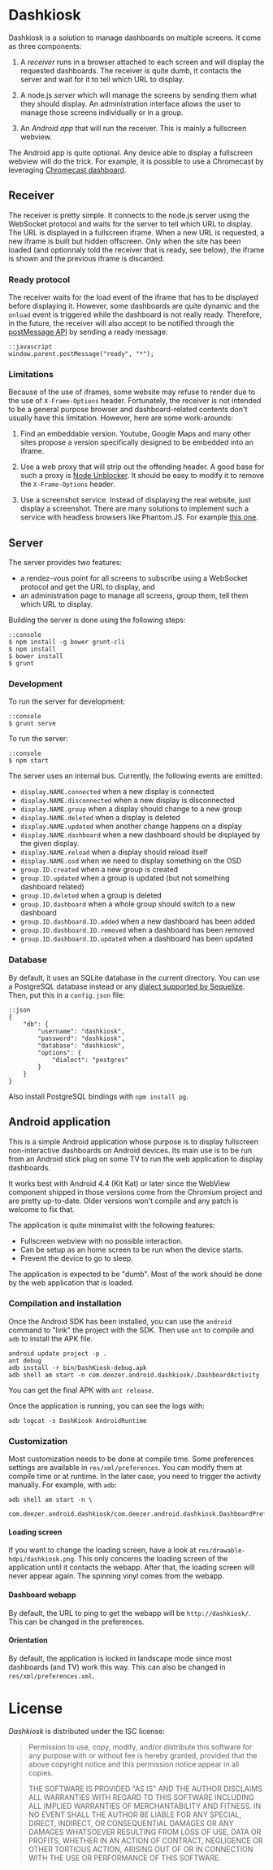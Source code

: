 # Dashkiosk

Dashkiosk is a solution to manage dashboards on multiple screens. It
come as three components:

 1. A _receiver_ runs in a browser attached to each screen and will
    display the requested dashboards. The receiver is quite dumb, it
    contacts the server and wait for it to tell which URL to display.

 2. A node.js _server_ which will manage the screens by sending them
    what they should display. An administration interface allows the
    user to manage those screens individually or in a group.
    
 3. An _Android app_ that will run the receiver. This is mainly a
    fullscreen webview.

The Android app is quite optional. Any device able to display a
fullscreen webview will do the trick. For example, it is possible to
use a Chromecast by leveraging [Chromecast dashboard][].

[Chromecast dashboard]: http://boombatower.github.io/chromecast-dashboard/sender/

## Receiver

The receiver is pretty simple. It connects to the node.js server using
the WebSocket protocol and waits for the server to tell which URL to
display. The URL is displayed in a fullscreen iframe. When a new URL
is requested, a new iframe is built but hidden offscreen. Only when
the site has been loaded (and optionnaly told the receiver that is
ready, see below), the iframe is shown and the previous iframe is
discarded.

### Ready protocol

The receiver waits for the load event of the iframe that has to be
displayed before displaying it. However, some dashboards are quite
dynamic and the `onload` event is triggered while the dashboard is not
really ready. Therefore, in the future, the receiver will also accept
to be notified through the [postMessage API][] by sending a ready
message:

    ::javascript
    window.parent.postMessage("ready", "*");

[postMessage API]: https://developer.mozilla.org/en-US/docs/Web/API/Window.postMessage

### Limitations

Because of the use of iframes, some website may refuse to render due
to the use of `X-Frame-Options` header. Fortunately, the receiver is
not intended to be a general purpose browser and dashboard-related
contents don't usually have this limitation. However, here are some
work-arounds:

 1. Find an embeddable version. Youtube, Google Maps and many other
    sites propose a version specifically designed to be embedded into
    an iframe.

 2. Use a web proxy that will strip out the offending header. A good
    base for such a proxy is [Node Unblocker][]. It should be easy to
    modify it to remove the `X-Frame-Options` header.

 3. Use a screenshot service. Instead of displaying the real website,
    just display a screenshot. There are many solutions to implement
    such a service with headless browsers like Phantom.JS. For example
    [this one][2].

[Node Unblocker]: http://nodeunblocker.com/proxy
[2]: https://github.com/fzaninotto/screenshot-as-a-service

## Server

The server provides two features:

 - a rendez-vous point for all screens to subscribe using a WebSocket
   protocol and get the URL to display, and
 - an administration page to manage all screens, group them, tell them
   which URL to display.

Building the server is done using the following steps:

    ::console
    $ npm install -g bower grunt-cli
    $ npm install
    $ bower install
    $ grunt

### Development

To run the server for development:

    ::console
    $ grunt serve
    
To run the server:

    ::console
    $ npm start

The server uses an internal bus. Currently, the following events are
emitted:

 - `display.NAME.connected` when a new display is connected
 - `display.NAME.disconnected` when a new display is disconnected
 - `display.NAME.group` when a display should change to a new group
 - `display.NAME.deleted` when a display is deleted
 - `display.NAME.updated` when another change happens on a display
 - `display.NAME.dashboard` when a new dashboard should be displayed
   by the given display.
 - `display.NAME.reload` when a display should reload itself
 - `display.NAME.osd` when we need to display something on the OSD
 - `group.ID.created` when a new group is created
 - `group.ID.updated` when a group is updated (but not something dashboard related)
 - `group.ID.deleted` when a group is deleted
 - `group.ID.dashboard` when a whole group should switch to a new dashboard
 - `group.ID.dashboard.ID.added` when a new dashboard has been added
 - `group.ID.dashboard.ID.removed` when a dashboard has been removed
 - `group.ID.dashboard.ID.updated` when a dashboard has been updated

### Database

By default, it uses an SQLite database in the current directory. You
can use a PostgreSQL database instead or any
[dialect supported by Sequelize][]. Then, put this in a `config.json`
file:

    ::json
    {
        "db": {
            "username": "dashkiosk",
            "password": "dashkiosk",
            "database": "dashkiosk",
            "options": {
                "dialect": "postgres"
            }
        }
    }

Also install PostgreSQL bindings with `npm install pg`.

[dialect supported by Sequelize]: http://sequelizejs.com/docs/latest/usage#dialects

## Android application

This is a simple Android application whose purpose is to display
fullscreen non-interactive dashboards on Android devices. Its main use
is to be run from an Android stick plug on some TV to run the web
application to display dashboards.

It works best with Android 4.4 (Kit Kat) or later since the WebView
component shipped in those versions come from the Chromium project and
are pretty up-to-date. Older versions won't compile and any patch is
welcome to fix that.

The application is quite minimalist with the following features:

 - Fullscreen webview with no possible interaction.
 - Can be setup as an home screen to be run when the device starts.
 - Prevent the device to go to sleep.

The application is expected to be "dumb". Most of the work should be
done by the web application that is loaded.

### Compilation and installation

Once the Android SDK has been installed, you can use the `android`
command to "link" the project with the SDK. Then use `ant` to compile
and `adb` to install the APK file.

    android update project -p .
    ant debug
    adb install -r bin/DashKiosk-debug.apk
    adb shell am start -n com.deezer.android.dashkiosk/.DashboardActivity

You can get the final APK with `ant release`.

Once the application is running, you can see the logs with:

    adb logcat -s DashKiosk AndroidRuntime

### Customization

Most customization needs to be done at compile time. Some preferences
settings are available in `res/xml/preferences`. You can modify them
at compile time or at runtime. In the later case, you need to trigger
the activity manually. For example, with `adb`:

    adb shell am start -n \
       com.deezer.android.dashkiosk/com.deezer.android.dashkiosk.DashboardPreferences

#### Loading screen

If you want to change the loading screen, have a look at
`res/drawable-hdpi/dashkiosk.png`. This only concerns the loading
screen of the application until it contacts the webapp. After that,
the loading screen will never appear again. The spinning vinyl comes
from the webapp.

#### Dashboard webapp

By default, the URL to ping to get the webapp will be
`http://dashkiosk/`. This can be changed in the preferences.

#### Orientation

By default, the application is locked in landscape mode since most
dashboards (and TV) work this way. This can also be changed in
`res/xml/preferences.xml`.

# License

_Dashkiosk_ is distributed under the ISC license:

 > Permission to use, copy, modify, and/or distribute this software for any
 > purpose with or without fee is hereby granted, provided that the above
 > copyright notice and this permission notice appear in all copies.
 >
 > THE SOFTWARE IS PROVIDED "AS IS" AND THE AUTHOR DISCLAIMS ALL WARRANTIES
 > WITH REGARD TO THIS SOFTWARE INCLUDING ALL IMPLIED WARRANTIES OF
 > MERCHANTABILITY AND FITNESS. IN NO EVENT SHALL THE AUTHOR BE LIABLE FOR
 > ANY SPECIAL, DIRECT, INDIRECT, OR CONSEQUENTIAL DAMAGES OR ANY DAMAGES
 > WHATSOEVER RESULTING FROM LOSS OF USE, DATA OR PROFITS, WHETHER IN AN
 > ACTION OF CONTRACT, NEGLIGENCE OR OTHER TORTIOUS ACTION, ARISING OUT OF
 > OR IN CONNECTION WITH THE USE OR PERFORMANCE OF THIS SOFTWARE.
